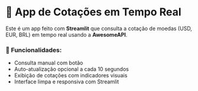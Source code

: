 # 💱 App de Cotações em Tempo Real

Este é um app feito com **Streamlit** que consulta a cotação de moedas (USD, EUR, BRL) em tempo real usando a **AwesomeAPI**.

### 🔧 Funcionalidades:
- Consulta manual com botão
- Auto-atualização opcional a cada 10 segundos
- Exibição de cotações com indicadores visuais
- Interface limpa e responsiva com Streamlit

